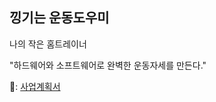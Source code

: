 ## 낑기는 운동도우미

나의 작은 홈트레이너

"하드웨어와 소프트웨어로 완벽한 운동자세를 만든다."

📄: [사업계획서](https://chocolate-jonquil-c14.notion.site/16a30b80d1994f8b811ba02f10486219)

